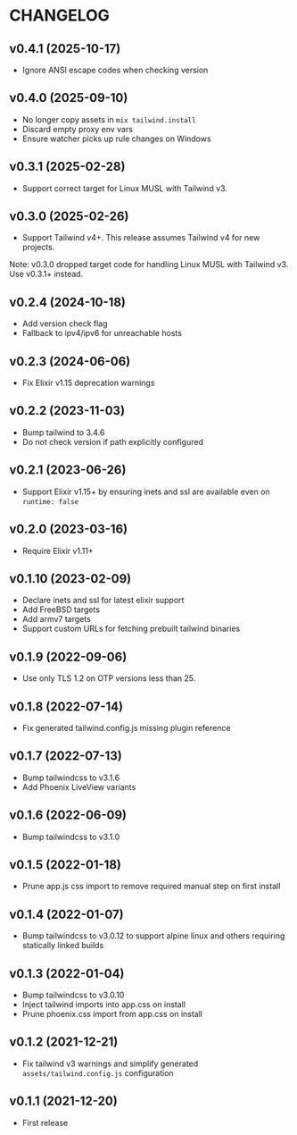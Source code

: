 # CHANGELOG

## v0.4.1 (2025-10-17)

* Ignore ANSI escape codes when checking version

## v0.4.0 (2025-09-10)

* No longer copy assets in `mix tailwind.install`
* Discard empty proxy env vars
* Ensure watcher picks up rule changes on Windows

## v0.3.1 (2025-02-28)

* Support correct target for Linux MUSL with Tailwind v3.

## v0.3.0 (2025-02-26)

* Support Tailwind v4+. This release assumes Tailwind v4 for new projects.

Note: v0.3.0 dropped target code for handling Linux MUSL with Tailwind v3. Use v0.3.1+ instead.

## v0.2.4 (2024-10-18)

* Add version check flag
* Fallback to ipv4/ipv6 for unreachable hosts

## v0.2.3 (2024-06-06)

* Fix Elixir v1.15 deprecation warnings

## v0.2.2 (2023-11-03)

* Bump tailwind to 3.4.6
* Do not check version if path explicitly configured

## v0.2.1 (2023-06-26)

* Support Elixir v1.15+ by ensuring inets and ssl are available even on `runtime: false`

## v0.2.0 (2023-03-16)

* Require Elixir v1.11+

## v0.1.10 (2023-02-09)

* Declare inets and ssl for latest elixir support
* Add FreeBSD targets
* Add armv7 targets
* Support custom URLs for fetching prebuilt tailwind binaries

## v0.1.9 (2022-09-06)

* Use only TLS 1.2 on OTP versions less than 25.

## v0.1.8 (2022-07-14)

* Fix generated tailwind.config.js missing plugin reference

## v0.1.7 (2022-07-13)

* Bump tailwindcss to v3.1.6
* Add Phoenix LiveView variants

## v0.1.6 (2022-06-09)

* Bump tailwindcss to v3.1.0

## v0.1.5 (2022-01-18)

* Prune app.js css import to remove required manual step on first install

## v0.1.4 (2022-01-07)

* Bump tailwindcss to v3.0.12 to support alpine linux and others requiring statically linked builds

## v0.1.3 (2022-01-04)

* Bump tailwindcss to v3.0.10
* Inject tailwind imports into app.css on install
* Prune phoenix.css import from app.css on install

## v0.1.2 (2021-12-21)

* Fix tailwind v3 warnings and simplify generated `assets/tailwind.config.js` configuration

## v0.1.1 (2021-12-20)

* First release
